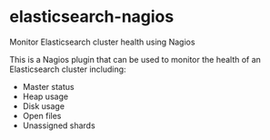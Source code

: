 # elasticsearch-nagios
Monitor Elasticsearch cluster health using Nagios

This is a Nagios plugin that can be used to monitor the health of an Elasticsearch cluster including:

- Master status
- Heap usage
- Disk usage
- Open files
- Unassigned shards
